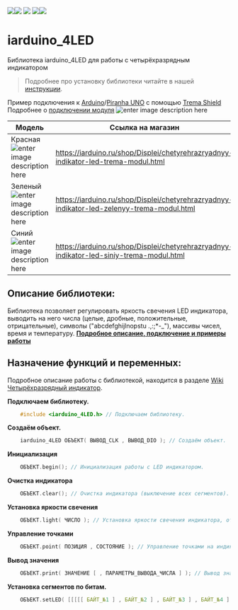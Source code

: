 
[![](https://iarduino.ru/img/logo.svg)](https://iarduino.ru)[![](https://wiki.iarduino.ru/img/git-shop.svg?3)](https://iarduino.ru) [![](https://wiki.iarduino.ru/img/git-wiki.svg?2)](https://wiki.iarduino.ru) [![](https://wiki.iarduino.ru/img/git-lesson.svg?2)](https://lesson.iarduino.ru)[![](https://wiki.iarduino.ru/img/git-forum.svg?2)](http://forum.trema.ru)

# iarduino\_4LED
Библиотека iarduino\_4LED для работы с четырёхразрядным индикатором

> Подробнее про установку библиотеки читайте в нашей [инструкции](https://wiki.iarduino.ru/page/Installing_libraries/).

Пример подключения к [Arduino](https://iarduino.ru/shop/boards/arduino-uno-r3.html)/[Piranha UNO](https://iarduino.ru/shop/boards/piranha-uno-r3.html) с помощью [Trema Shield](https://iarduino.ru/shop/Expansion-payments/trema-shield.html)
Подробнее о [подключении модуля](https://wiki.iarduino.ru/page/chetyrehrazryadnyy-indikator-trema-modul/#h3_4) 
![enter image description here](https://iarduino.ru/img/upload/6d5483e9fe8088a704239c91a4a8fcb1.png)

| Модель | Ссылка на магазин|
|--|--|
| Красная ![enter image description here](https://wiki.iarduino.ru/img/resources/702/702.svg) | https://iarduino.ru/shop/Displei/chetyrehrazryadnyy-indikator-led-trema-modul.html|
| Зеленый![enter image description here](https://wiki.iarduino.ru/img/resources/883/883.svg) | https://iarduino.ru/shop/Displei/chetyrehrazryadnyy-indikator-led-zelenyy-trema-modul.html |
| Синий ![enter image description here](https://wiki.iarduino.ru/img/resources/884/884.svg) | https://iarduino.ru/shop/Displei/chetyrehrazryadnyy-indikator-led-siniy-trema-modul.html |


## Описание библиотеки:

Библиотека позволяет регулировать яркость свечения LED индикатора, выводить на него числа (целые, дробные, положительные, отрицательные), символы ("abcdefghijlnopstu .,:;\*-\_"), массивы чисел, время и температуру.
**[  Подробное описание, подключение и примеры работы ](https://wiki.iarduino.ru/page/chetyrehrazryadnyy-indikator-trema-modul/)**

## Назначение функций и переменных:

Подробное описание работы с библиотекой, находится в разделе [Wiki Четырёхразрядный индикатор](https://wiki.iarduino.ru/page/chetyrehrazryadnyy-indikator-trema-modul/ "Wiki Четырёхразрядный индикатор").

**Подключаем библиотеку.**

```C++
    #include <iarduino_4LED.h> // Подключаем библиотеку.
```    

**Создаём объект.** 

```C++
    iarduino_4LED ОБЪЕКТ( ВЫВОД_CLK , ВЫВОД_DIO ); // Создаём объект.
```

**Инициализация**

```C++
    ОБЪЕКТ.begin(); // Инициализация работы с LED индикатором.
```    

**Очистка индикатора**

```C++
    ОБЪЕКТ.clear(); // Очистка индикатора (выключение всех сегментов).
```    

**Установка яркости свечения**

```C++
    ОБЪЕКТ.light( ЧИСЛО ); // Установка яркости свечения индикатора, от 0 до 7.
```    

**Управление точками**

```C++
    ОБЪЕКТ.point( ПОЗИЦИЯ , СОСТОЯНИЕ ); // Управление точками на индикаторе.
```    

**Вывод значения**

```C++
    ОБЪЕКТ.print( ЗНАЧЕНИЕ [ , ПАРАМЕТРЫ_ВЫВОДА_ЧИСЛА ] ); // Вывод значения на индикатор.
```    

**Установка сегментов по битам.**

```C++
    ОБЪЕКТ.setLED( [[[[[ БАЙТ_№1 ] , БАЙТ_№2 ] , БАЙТ_№3 ] , БАЙТ_№4 ] , ФЛАГ ] ); // Устанавливает светодиоды (сегменты) индикатора по битам.
```

<!--stackedit_data:
eyJoaXN0b3J5IjpbLTE3MzEzMzM1MTZdfQ==
-->
